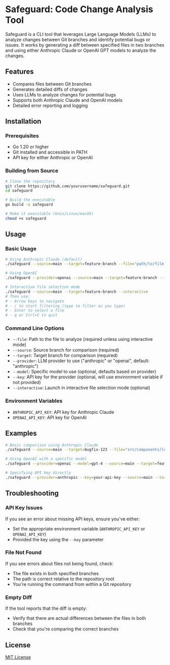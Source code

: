 # Safeguard: Code Change Analysis Tool

Safeguard is a CLI tool that leverages Large Language Models (LLMs) to analyze changes between Git branches and identify potential bugs or issues. It works by generating a diff between specified files in two branches and using either Anthropic Claude or OpenAI GPT models to analyze the changes.

## Features

- Compares files between Git branches
- Generates detailed diffs of changes
- Uses LLMs to analyze changes for potential bugs
- Supports both Anthropic Claude and OpenAI models
- Detailed error reporting and logging

## Installation

### Prerequisites

- Go 1.20 or higher
- Git installed and accessible in PATH
- API key for either Anthropic or OpenAI

### Building from Source

```bash
# Clone the repository
git clone https://github.com/yourusername/safeguard.git
cd safeguard

# Build the executable
go build -o safeguard

# Make it executable (Unix/Linux/macOS)
chmod +x safeguard
```

## Usage

### Basic Usage

```bash
# Using Anthropic Claude (default)
./safeguard --source=main --target=feature-branch --file="path/to/file.js"

# Using OpenAI
./safeguard --provider=openai --source=main --target=feature-branch --file="path/to/file.js"

# Interactive file selection mode
./safeguard --source=main --target=feature-branch --interactive
# Then use:
# - Arrow keys to navigate
# - / to start filtering (type to filter as you type)
# - Enter to select a file
# - q or Ctrl+C to quit
```

### Command Line Options

- `--file`: Path to the file to analyze (required unless using interactive mode)
- `--source`: Source branch for comparison (required)
- `--target`: Target branch for comparison (required)
- `--provider`: LLM provider to use ("anthropic" or "openai", default: "anthropic")
- `--model`: Specific model to use (optional, defaults based on provider)
- `--key`: API key for the provider (optional, will use environment variable if not provided)
- `--interactive`: Launch in interactive file selection mode (optional)

### Environment Variables

- `ANTHROPIC_API_KEY`: API key for Anthropic Claude
- `OPENAI_API_KEY`: API key for OpenAI

## Examples

```bash
# Basic comparison using Anthropic Claude
./safeguard --source=main --target=bugfix-123 --file="src/components/login.jsx"

# Using OpenAI with a specific model
./safeguard --provider=openai --model=gpt-4 --source=main --target=feature-auth --file="auth/middleware.go"

# Specifying API key directly
./safeguard --provider=anthropic --key=your-api-key --source=main --target=test --file="tests/unit/auth.test.js"
```

## Troubleshooting

### API Key Issues

If you see an error about missing API keys, ensure you've either:
- Set the appropriate environment variable (`ANTHROPIC_API_KEY` or `OPENAI_API_KEY`)
- Provided the key using the `--key` parameter

### File Not Found

If you see errors about files not being found, check:
- The file exists in both specified branches
- The path is correct relative to the repository root
- You're running the command from within a Git repository

### Empty Diff

If the tool reports that the diff is empty:
- Verify that there are actual differences between the files in both branches
- Check that you're comparing the correct branches

## License

[MIT License](LICENSE)